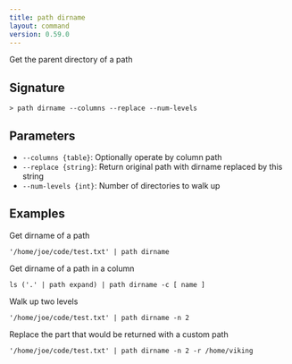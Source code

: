 ```yaml
---
title: path dirname
layout: command
version: 0.59.0
---
```


Get the parent directory of a path

## Signature

```> path dirname --columns --replace --num-levels```

## Parameters

 -  `--columns {table}`: Optionally operate by column path
 -  `--replace {string}`: Return original path with dirname replaced by this string
 -  `--num-levels {int}`: Number of directories to walk up

## Examples

Get dirname of a path
```shell
'/home/joe/code/test.txt' | path dirname
```

Get dirname of a path in a column
```shell
ls ('.' | path expand) | path dirname -c [ name ]
```

Walk up two levels
```shell
'/home/joe/code/test.txt' | path dirname -n 2
```

Replace the part that would be returned with a custom path
```shell
'/home/joe/code/test.txt' | path dirname -n 2 -r /home/viking
```

